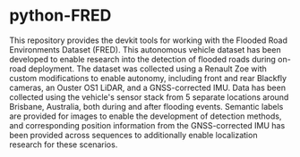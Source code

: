 # python-FRED
This repository provides the devkit tools for working with the Flooded Road Environments Dataset (FRED). This autonomous vehicle dataset has been developed to enable research into the detection of flooded roads during on-road deployment. The dataset was collected using a Renault Zoe with custom modifications to enable autonomy, including front and rear Blackfly cameras, an Ouster OS1 LiDAR, and a GNSS-corrected IMU. Data has been collected using the vehicle's sensor stack from 5 separate locations around Brisbane, Australia, both during and after flooding events. Semantic labels are provided for images to enable the development of detection methods, and corresponding position information from the GNSS-corrected IMU has been provided across sequences to additionally enable localization research for these scenarios.
